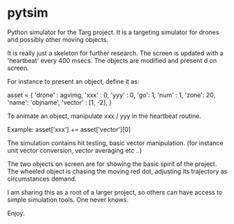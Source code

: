 # pytsim

Python simulator for the Targ project.
It is a targeting simulator for drones and possibly other moving objects.

It is really just a skeleton for further research. The screen is updated with
a 'heartbeat' every 400 msecs. The objects are modified and present d on screen.

 For instance to present an object, define it as:
   
asset = { 'drone' : agvimg, 'xxx' : 0, 'yyy' : 0, 'go': 1, 'num' : 1, 
                'zone': 20, 'name': 'objname', 'vector' : [1, -2],
        }

 To animate an object, manipulate xxx / yyy in the heartbeat routine.
 
  Example: asset['xxx'] += asset['vector'][0]

 The simulation contains hit testing, basic vector manipulation. 
 (for instance unit vector conversion, vector averaging etc ..)
 
   The two objects on screen are for showing the basic spirit of the project.
 The wheeled object is chasing the moving red dot, adjusting its trajectory
 as circumstances demand.
 
  I am sharing this as a root of a larger project, so others can have access 
 to simple simulation tools. One never knows.
 
 
 Enjoy.
 
 

